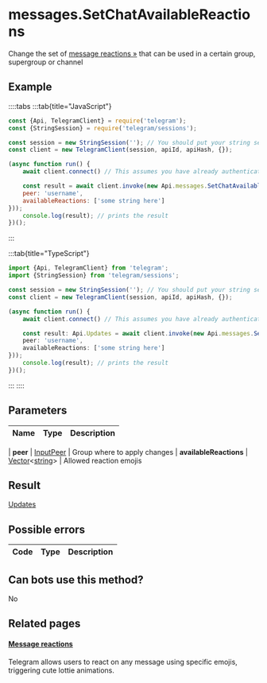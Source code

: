 # messages.SetChatAvailableReactions

Change the set of [message reactions »](https://core.telegram.org/api/reactions) that can be used in a certain group, supergroup or channel



## Example

::::tabs
:::tab{title="JavaScript"}
```js
const {Api, TelegramClient} = require('telegram');
const {StringSession} = require('telegram/sessions');

const session = new StringSession(''); // You should put your string session here
const client = new TelegramClient(session, apiId, apiHash, {});

(async function run() {
    await client.connect() // This assumes you have already authenticated with .start()

    const result = await client.invoke(new Api.messages.SetChatAvailableReactions({
    peer: 'username',
    availableReactions: ['some string here']
}));
    console.log(result); // prints the result
})();
```
:::

:::tab{title="TypeScript"}
```ts
import {Api, TelegramClient} from 'telegram';
import {StringSession} from 'telegram/sessions';

const session = new StringSession(''); // You should put your string session here
const client = new TelegramClient(session, apiId, apiHash, {});

(async function run() {
    await client.connect() // This assumes you have already authenticated with .start()

    const result: Api.Updates = await client.invoke(new Api.messages.SetChatAvailableReactions({
    peer: 'username',
    availableReactions: ['some string here']
}));
    console.log(result); // prints the result
})();
```
:::
::::



## Parameters

| Name | Type | Description |
| :--: | ---- | ----------- |

| **peer** | [InputPeer](https://core.telegram.org/type/InputPeer) | Group where to apply changes 
| **availableReactions** | [Vector](https://core.telegram.org/type/Vector%20t)<[string](https://core.telegram.org/type/string)> | Allowed reaction emojis 


## Result

[Updates](https://core.telegram.org/type/Updates)



## Possible errors

| Code | Type | Description |
| :--: | ---- | ----------- |



## Can bots use this method?

No

## Related pages

#### [Message reactions](https://core.telegram.org/api/reactions)

Telegram allows users to react on any message using specific emojis, triggering cute lottie animations.




